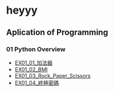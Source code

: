 # heyyy

## Aplication of Programming

### 01 Python Overview

- [EX01_01_加法器](EX01_01_加法器.ipynb)
- [EX01_02_BMI](EX01_02_BMI.ipynb)
- [EX01_03_Rock_Paper_Scissors](EX01_03_Rock_Paper_Scissors.ipynb)
- [EX01_04_終極密碼](EX01_04_終極密碼.ipynb)
